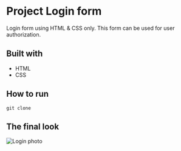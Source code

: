 # Project Login form

Login form using HTML & CSS only. This form can be used for user authorization.

## Built with
* HTML
* CSS

## How to run
`git clone`

## The final look
![Login photo](https://user-images.githubusercontent.com/106931289/172846503-e94c92e2-2798-4d0e-a508-b5d79eaa93e5.png)
